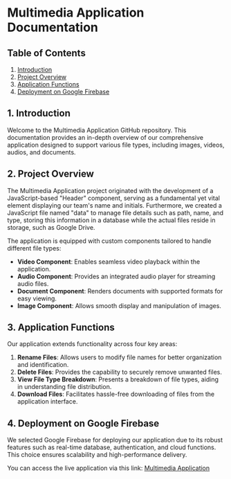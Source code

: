 # Multimedia Application Documentation

## Table of Contents

1. [Introduction](#introduction)
2. [Project Overview](#project-overview)
3. [Application Functions](#application-functions)
4. [Deployment on Google Firebase](#deployment-on-google-firebase)

## 1. Introduction

Welcome to the Multimedia Application GitHub repository. This documentation provides an in-depth overview of our comprehensive application designed to support various file types, including images, videos, audios, and documents.

## 2. Project Overview

The Multimedia Application project originated with the development of a JavaScript-based "Header" component, serving as a fundamental yet vital element displaying our team's name and initials. Furthermore, we created a JavaScript file named "data" to manage file details such as path, name, and type, storing this information in a database while the actual files reside in storage, such as Google Drive.

The application is equipped with custom components tailored to handle different file types:

- **Video Component**: Enables seamless video playback within the application.
- **Audio Component**: Provides an integrated audio player for streaming audio files.
- **Document Component**: Renders documents with supported formats for easy viewing.
- **Image Component**: Allows smooth display and manipulation of images.

## 3. Application Functions

Our application extends functionality across four key areas:

1. **Rename Files**: Allows users to modify file names for better organization and identification.
2. **Delete Files**: Provides the capability to securely remove unwanted files.
3. **View File Type Breakdown**: Presents a breakdown of file types, aiding in understanding file distribution.
4. **Download Files**: Facilitates hassle-free downloading of files from the application interface.

## 4. Deployment on Google Firebase

We selected Google Firebase for deploying our application due to its robust features such as real-time database, authentication, and cloud functions. This choice ensures scalability and high-performance delivery.

You can access the live application via this link: [Multimedia Application](https://sunny-multimedia-app-26a49.web.app/)
